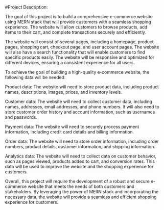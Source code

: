 #Project Description:

The goal of this project is to build a comprehensive e-commerce website using MERN stack that will provide customers with a seamless shopping experience. The website will allow customers to browse products, add items to their cart, and complete transactions securely and efficiently.

The website will consist of several pages, including a homepage, product pages, shopping cart, checkout page, and user account pages. The website will also have a search functionality that will enable customers to find specific products easily. The website will be responsive and optimized for different devices, ensuring a consistent experience for all users.

To achieve the goal of building a high-quality e-commerce website, the following data will be needed:

Product data: The website will need to store product data, including product names, descriptions, images, prices, and inventory levels.

Customer data: The website will need to collect customer data, including names, addresses, email addresses, and phone numbers. It will also need to store customer order history and account information, such as usernames and passwords.

Payment data: The website will need to securely process payment information, including credit card details and billing information.

Order data: The website will need to store order information, including order numbers, product details, customer information, and shipping information.

Analytics data: The website will need to collect data on customer behavior, such as pages viewed, products added to cart, and conversion rates. This data will be used to improve the website and the shopping experience for customers.

Overall, this project will require the development of a robust and secure e-commerce website that meets the needs of both customers and stakeholders. By leveraging the power of MERN stack and incorporating the necessary data, the website will provide a seamless and efficient shopping experience for customers.
